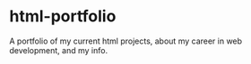 # html-portfolio
A portfolio of my current html projects, about my career in web development, and my info.
